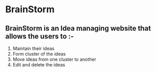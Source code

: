 # BrainStorm

## BrainStorm is an Idea managing website that allows the users to :-

1. Maintain their ideas
2. Form cluster of the ideas
3. Move ideas from one cluster to another
4. Edit and delete the ideas

